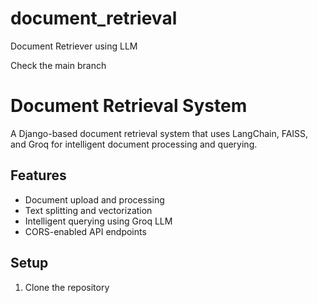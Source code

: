 # document_retrieval
Document Retriever using LLM 

Check the main branch
# Document Retrieval System

A Django-based document retrieval system that uses LangChain, FAISS, and Groq for intelligent document processing and querying.

## Features
- Document upload and processing
- Text splitting and vectorization
- Intelligent querying using Groq LLM
- CORS-enabled API endpoints

## Setup
1. Clone the repository
